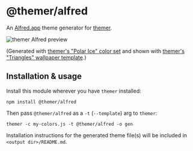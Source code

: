 # @themer/alfred

An [Alfred.app](https://www.alfredapp.com/) theme generator for [themer](https://github.com/mjswensen/themer).

![themer Alfred preview](https://cdn.jsdelivr.net/gh/mjswensen/themer@a186c8585721d5defbf4cb1bc94165144d4dd35a/cli/packages/themer-alfred/assets/themer-alfred-preview.png)

(Generated with [themer's "Polar Ice" color set](https://github.com/mjswensen/themer/tree/main/cli/packages/colors-polar-ice) and shown with [themer's "Triangles" wallpaper template](https://github.com/mjswensen/themer/tree/main/cli/packages/wallpaper-triangles).)

## Installation & usage

Install this module wherever you have `themer` installed:

    npm install @themer/alfred

Then pass `@themer/alfred` as a `-t` (`--template`) arg to `themer`:

    themer -c my-colors.js -t @themer/alfred -o gen

Installation instructions for the generated theme file(s) will be included in `<output dir>/README.md`.

